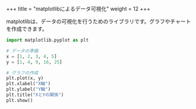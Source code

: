 +++
title = "matplotlibによるデータ可視化"
weight = 12
+++

matplotlibは、データの可視化を行うためのライブラリです。グラフやチャートを作成できます。

```python
import matplotlib.pyplot as plt

# データの準備
x = [1, 2, 3, 4, 5]
y = [1, 4, 9, 16, 25]

# グラフの作成
plt.plot(x, y)
plt.xlabel("X軸")
plt.ylabel("Y軸")
plt.title("XとYの関係")
plt.show()
```
